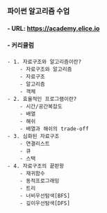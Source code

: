 ### 파이썬 알고리즘 수업
#### - URL: https://academy.elice.io
#### - 커리큘럼
	- 1. 자료구조와 알고리즘이란?
		- 자료구조와 알고리즘
		- 자료구조
		- 알고리즘
		- 객체
	- 2. 효율적인 프로그램이란?
		- 시간/공간복잡도
		- 배열
		- 해쉬
		- 배열과 해쉬의 trade-off
	- 3. 심화된 자료구조
		- 연결리스트
		- 큐
		- 스택
	- 4. 자료구조의 끝판왕
		- 재귀함수
		- 동적프로그래밍
		- 트리
		- 너비우선탐색[BFS]
		- 깊이우선탐색[DFS]

